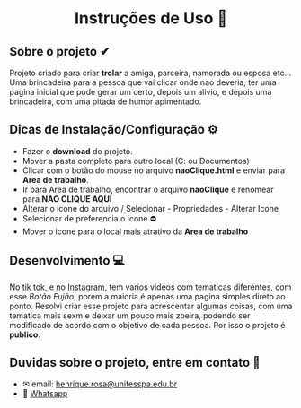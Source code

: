 <h1 align="center">Instruções de Uso 📌</h1>

## Sobre o projeto ✔

Projeto criado para criar **trolar** a amiga, parceira, namorada ou esposa etc... Uma brincadeira para a pessoa que vai clicar onde nao deveria, ter uma pagina inicial que pode gerar um certo, depois um alivio, e depois uma brincadeira, com uma pitada de humor apimentado.

##  Dicas de Instalação/Configuração ⚙

- Fazer o **download** do projeto.
- Mover a pasta completo para outro local (C: ou Documentos)
- Clicar com o botão do mouse no arquivo **naoClique.html** e enviar para **Area de trabalho**.
- Ir para Area de trabalho, encontrar o arquivo **naoClique** e renomear para **NAO CLIQUE AQUI**
- Alterar o icone do arquivo / Selecionar - Propriedades - Alterar Icone
- Selecionar de preferencia o icone ⛔
- Mover o icone para o local mais atrativo da **Area de trabalho**

## Desenvolvimento 💻

No [tik tok](https://www.tiktok.com/pt-BR/), e no [Instagram](https://www.instagram.com/), tem varios videos com tematicas diferentes, com esse *Botão Fujão*, porem a maioria é apenas uma pagina simples direto ao ponto. Resolvi criar esse projeto para acrescentar algumas coisas, com uma tematica mais sexm e deixar um pouco mais zoeira, podendo ser modificado de acordo com o objetivo de cada pessoa. Por isso o projeto é **publico**.

## Duvidas sobre o projeto, entre em contato 📲

- ✉ email: [henrique.rosa@unifesspa.edu.br](mailto:henrique.rosa@unifesspa.edu.br)
- 📱 [Whatsapp](https://wa.me/5594981160277?text=Quero+tirar+duvidas+sobre+o+projeto)




